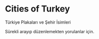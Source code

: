 # Cities of Turkey

Türkiye Plakaları ve Şehir İsimleri

Sürekli arayıp düzenlemekten yorulanlar için.
